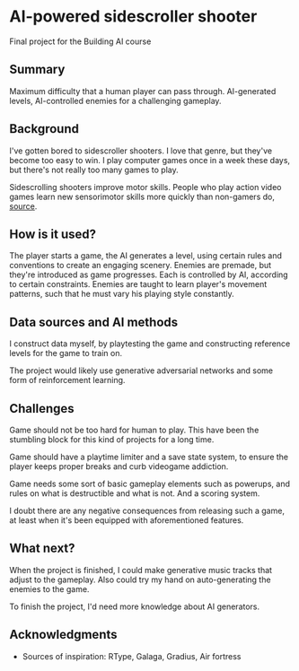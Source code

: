 # AI-powered sidescroller shooter

Final project for the Building AI course

## Summary

Maximum difficulty that a human player can pass through.
AI-generated levels, AI-controlled enemies for a challenging gameplay.

## Background

I've gotten bored to sidescroller shooters.
I love that genre, but they've become too easy to win.
I play computer games once in a week these days,
but there's not really too many games to play.

Sidescrolling shooters improve motor skills.
People who play action video games learn new sensorimotor skills more
quickly than non-gamers do, [source](https://magazine.scienceconnected.org/2021/05/action-video-games-boost-sensorimotor-skills/).

## How is it used?

The player starts a game, the AI generates a level, using certain rules
and conventions to create an engaging scenery.
Enemies are premade, but they're introduced as game progresses.
Each is controlled by AI, according to certain constraints.
Enemies are taught to learn player's movement patterns,
such that he must vary his playing style constantly.

## Data sources and AI methods

I construct data myself, by playtesting the game and constructing reference
levels for the game to train on.

The project would likely use generative adversarial networks
and some form of reinforcement learning.

## Challenges

Game should not be too hard for human to play.
This have been the stumbling block for this kind of projects for a long time.

Game should have a playtime limiter and a save state system,
to ensure the player keeps proper breaks and curb videogame addiction.

Game needs some sort of basic gameplay elements such as powerups,
and rules on what is destructible and what is not.
And a scoring system.

I doubt there are any negative consequences from releasing such a game,
at least when it's been equipped with aforementioned features.

## What next?

When the project is finished,
I could make generative music tracks that adjust to the gameplay.
Also could try my hand on auto-generating the enemies to the game.

To finish the project, I'd need more knowledge about AI generators.

## Acknowledgments

* Sources of inspiration: RType, Galaga, Gradius, Air fortress
